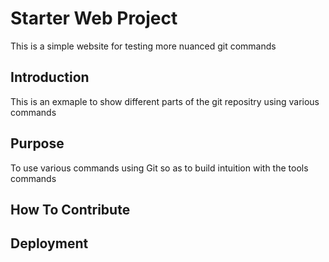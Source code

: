 # Starter Web Project

This is a simple website for testing more nuanced git commands

## Introduction

This is an exmaple to show different parts of the git repositry using various commands

## Purpose

To use various commands using Git so as to build intuition with the tools commands

## How To Contribute

## Deployment
